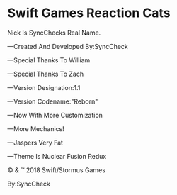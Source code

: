 Swift Games Reaction Cats
=============================
Nick Is SyncChecks Real Name.

—Created And Developed By:SyncCheck

—Special Thanks To William

—Special Thanks To Zach

—Version Designation:1.1

—Version Codename:"Reborn"

—Now With More Customization

—More Mechanics!

—Jaspers Very Fat

—Theme Is Nuclear Fusion Redux


© & ™ 2018 Swift/Stormus Games


By:SyncCheck

